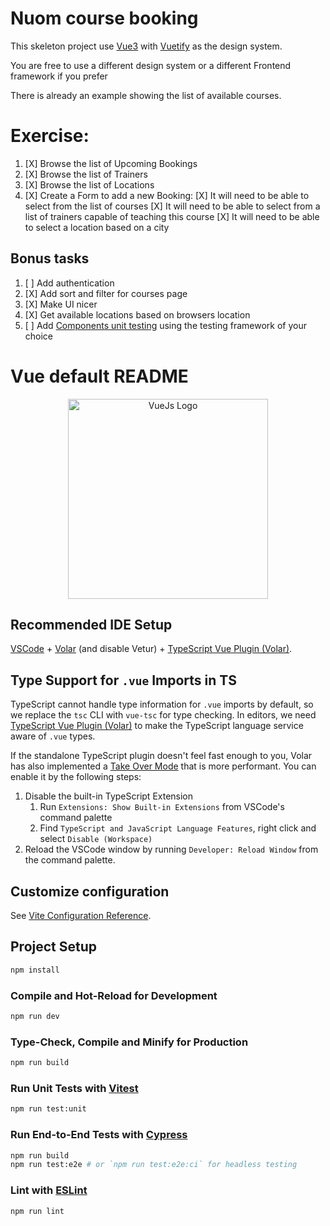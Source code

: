 # Nuom course booking


This skeleton project use [Vue3](https://vuejs.org/guide/quick-start.html) with [Vuetify](https://next.vuetifyjs.com/en/getting-started/installation) as the design system.

You are free to use a different design system or a different Frontend framework if you prefer

There is already an example showing the list of available courses.

# Exercise:
1. [X] Browse the list of Upcoming Bookings
2. [X] Browse the list of Trainers
3. [X] Browse the list of Locations
4. [X] Create a Form to add a new Booking:
   [X] It will need to be able to select from the list of courses
   [X] It will need to be able to select from a list of trainers capable of teaching this course
   [X] It will need to be able to select a location based on a city


## Bonus tasks
1. [ ] Add authentication
2. [X] Add sort and filter for courses page
3. [X] Make UI nicer
4. [X] Get available locations based on browsers location
5. [ ] Add [Components unit testing](https://vuejs.org/guide/scaling-up/testing.html#component-testing) using the testing framework of your choice






# Vue default README

<p align="center">
  <a href="https://vuejs.org/" target="blank"><img src="https://upload.wikimedia.org/wikipedia/commons/thumb/9/95/Vue.js_Logo_2.svg/1024px-Vue.js_Logo_2.svg.png?20170919082558" width="320" alt="VueJs Logo" /></a>
</p>

## Recommended IDE Setup

[VSCode](https://code.visualstudio.com/) + [Volar](https://marketplace.visualstudio.com/items?itemName=johnsoncodehk.volar) (and disable Vetur) + [TypeScript Vue Plugin (Volar)](https://marketplace.visualstudio.com/items?itemName=johnsoncodehk.vscode-typescript-vue-plugin).

## Type Support for `.vue` Imports in TS

TypeScript cannot handle type information for `.vue` imports by default, so we replace the `tsc` CLI with `vue-tsc` for type checking. In editors, we need [TypeScript Vue Plugin (Volar)](https://marketplace.visualstudio.com/items?itemName=johnsoncodehk.vscode-typescript-vue-plugin) to make the TypeScript language service aware of `.vue` types.

If the standalone TypeScript plugin doesn't feel fast enough to you, Volar has also implemented a [Take Over Mode](https://github.com/johnsoncodehk/volar/discussions/471#discussioncomment-1361669) that is more performant. You can enable it by the following steps:

1. Disable the built-in TypeScript Extension
    1) Run `Extensions: Show Built-in Extensions` from VSCode's command palette
    2) Find `TypeScript and JavaScript Language Features`, right click and select `Disable (Workspace)`
2. Reload the VSCode window by running `Developer: Reload Window` from the command palette.

## Customize configuration

See [Vite Configuration Reference](https://vitejs.dev/config/).

## Project Setup

```sh
npm install
```

### Compile and Hot-Reload for Development

```sh
npm run dev
```

### Type-Check, Compile and Minify for Production

```sh
npm run build
```

### Run Unit Tests with [Vitest](https://vitest.dev/)

```sh
npm run test:unit
```

### Run End-to-End Tests with [Cypress](https://www.cypress.io/)

```sh
npm run build
npm run test:e2e # or `npm run test:e2e:ci` for headless testing
```

### Lint with [ESLint](https://eslint.org/)

```sh
npm run lint
```
